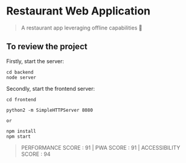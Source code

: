# Restaurant Web Application

> A restaurant app leveraging offline capabilities 🍕

## To review the project

Firstly, start the server:

```shell
cd backend
node server
```

Secondly, start the frontend server:

```
cd frontend 

python2 -m SimpleHTTPServer 8080

or

npm install
npm start
```
>PERFORMANCE SCORE : 91 |
>PWA SCORE : 91 |
>ACCESSIBILITY SCORE : 94
